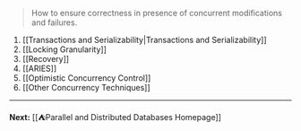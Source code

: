 > How to ensure correctness in presence of concurrent modifications and failures.

1. [[Transactions and Serializability|Transactions and Serializability]]
2. [[Locking Granularity]]
3. [[Recovery]]
4. [[ARIES]]
5. [[Optimistic Concurrency Control]]
6. [[Other Concurrency Techniques]]

---

**Next:** [[⛺Parallel and Distributed Databases Homepage]]